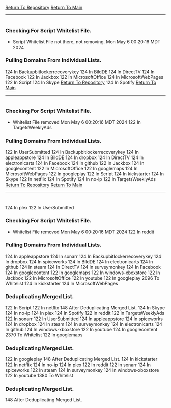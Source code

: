 [Return To Repository](https://github.com/DigitalWarrior/piholeparser/)
[Return To Main](https://github.com/DigitalWarrior/piholeparser/blob/master/RecentRunLogs/Mainlog.md)
____________________________________
# 
### Checking For Script Whitelist File.
* Script Whitelist File not there, not removing. Mon May  6 00:20:16 MDT 2024
### Pulling Domains From Individual Lists.
124 In Backupbitlockerrecoverykey
124 In BildDE
124 In DirectTV
124 In Facebook
122 In Jackbox
122 In MicrosoftOffice
124 In MicrosoftWebPages
122 In Script
124 In Skype
[Return To Repository](https://github.com/DigitalWarrior/piholeparser/)
124 In Spotify
[Return To Main](https://github.com/DigitalWarrior/piholeparser/blob/master/RecentRunLogs/Mainlog.md)
____________________________________
# 
### Checking For Script Whitelist File.
* Whitelist File removed Mon May  6 00:20:16 MDT 2024
122 In TargetsWeeklyAds
### Pulling Domains From Individual Lists.
122 In UserSubmitted
124 In Backupbitlockerrecoverykey
124 In appleappstore
124 In BildDE
124 In dropbox
124 In DirectTV
124 In electronicarts
124 In Facebook
124 In github
122 In Jackbox
124 In googlecontent
122 In MicrosoftOffice
122 In googlemaps
124 In MicrosoftWebPages
122 In googleplay
122 In Script
124 In kickstarter
124 In Skype
122 In netflix
124 In Spotify
124 In no-ip
122 In TargetsWeeklyAds
[Return To Repository](https://github.com/DigitalWarrior/piholeparser/)
[Return To Main](https://github.com/DigitalWarrior/piholeparser/blob/master/RecentRunLogs/Mainlog.md)
____________________________________
# 
124 In plex
122 In UserSubmitted
### Checking For Script Whitelist File.
* Whitelist File removed Mon May  6 00:20:16 MDT 2024
122 In reddit
### Pulling Domains From Individual Lists.
124 In appleappstore
124 In sonarr
124 In Backupbitlockerrecoverykey
124 In dropbox
124 In spiceworks
124 In BildDE
124 In electronicarts
124 In github
124 In steam
124 In DirectTV
124 In surveymonkey
124 In Facebook
124 In googlecontent
122 In googlemaps
122 In windows-xboxstore
122 In Jackbox
122 In MicrosoftOffice
122 In youtube
122 In googleplay
2096 To Whitelist
124 In kickstarter
124 In MicrosoftWebPages
### Deduplicating Merged List.
122 In Script
122 In netflix
148 After Deduplicating Merged List.
124 In Skype
124 In no-ip
124 In plex
124 In Spotify
122 In reddit
122 In TargetsWeeklyAds
122 In sonarr
122 In UserSubmitted
124 In appleappstore
124 In spiceworks
124 In dropbox
124 In steam
124 In surveymonkey
124 In electronicarts
124 In github
124 In windows-xboxstore
122 In youtube
124 In googlecontent
2370 To Whitelist
122 In googlemaps
### Deduplicating Merged List.
122 In googleplay
148 After Deduplicating Merged List.
124 In kickstarter
122 In netflix
124 In no-ip
124 In plex
122 In reddit
122 In sonarr
124 In spiceworks
122 In steam
124 In surveymonkey
124 In windows-xboxstore
122 In youtube
1380 To Whitelist
### Deduplicating Merged List.
148 After Deduplicating Merged List.
